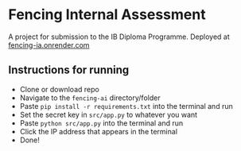 # Fencing Internal Assessment
A project for submission to the IB Diploma Programme.
Deployed at [fencing-ia.onrender.com](https://fencing-ia.onrender.com/)

## Instructions for running
- Clone or download repo
- Navigate to the `fencing-ai` directory/folder
- Paste `pip install -r requirements.txt` into the terminal and run
- Set the secret key in `src/app.py` to whatever you want
- Paste `python src/app.py` into the terminal and run
- Click the IP address that appears in the terminal
- Done!
